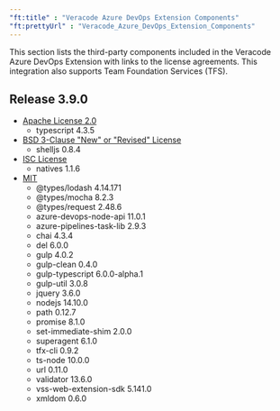 ```yaml
---
"ft:title" : "Veracode Azure DevOps Extension Components"
"ft:prettyUrl" : "Veracode_Azure_DevOps_Extension_Components"
---
```

This section lists the third-party components included in the Veracode Azure DevOps Extension with links to the license agreements. This integration also supports Team Foundation Services (TFS).

## Release 3.9.0

- [Apache License 2.0](https://spdx.org/licenses/Apache-2.0.html)
    - typescript	4.3.5
- [BSD 3-Clause "New" or "Revised" License](https://spdx.org/licenses/BSD-3-Clause.html)
    - shelljs	0.8.4
- [ISC License](https://spdx.org/licenses/ISC.html)
    - natives	1.1.6
- [MIT](https://spdx.org/licenses/MIT.html)
    - @types/lodash	4.14.171
    - @types/mocha	8.2.3
    - @types/request	2.48.6
    - azure-devops-node-api	11.0.1
    - azure-pipelines-task-lib	2.9.3
    - chai	4.3.4
    - del	6.0.0
    - gulp	4.0.2
    - gulp-clean	0.4.0
    - gulp-typescript	6.0.0-alpha.1
    - gulp-util	3.0.8
    - jquery	3.6.0
    - nodejs	14.10.0
    - path	0.12.7
    - promise	8.1.0
    - set-immediate-shim	2.0.0
    - superagent	6.1.0
    - tfx-cli	0.9.2
    - ts-node	10.0.0
    - url	0.11.0
    - validator	13.6.0
    - vss-web-extension-sdk	5.141.0
    - xmldom	0.6.0